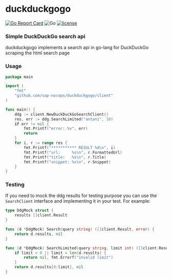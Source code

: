 # duckduckgogo
[![Go Report Card](https://goreportcard.com/badge/github.com/sap-nocops/duckduckgogo)](https://goreportcard.com/report/github.com/sap-nocops/duckduckgogo)
![Go](https://github.com/sap-nocops/duckduckgogo/workflows/Go/badge.svg)
[![license](https://img.shields.io/github/license/sap-nocops/duckduckgogo.svg)](LICENSE)

### Simple DuckDuckGo search api
duckduckgogo implements a search api in go-lang for DuckDuckGo scraping the html search page

### Usage 

```go
package main

import (
	"fmt"
	"github.com/sap-nocops/duckduckgogo/client"
)

func main() {
    ddg := client.NewDuckDuckGoSearchClient()
    res, err := ddg.SearchLimited("antani", 10)
    if err != nil {
        fmt.Printf("error: %v", err)
        return
    }
    for i, r := range res {
        fmt.Printf("*********** RESULT %d\n", i)
        fmt.Printf("url:     %s\n", r.FormattedUrl)
        fmt.Printf("title:   %s\n", r.Title)
        fmt.Printf("snippet: %s\n", r.Snippet)
    }
}
``` 

### Testing
If you need to mock the ddg results for testing purpose you can use the `SearchClient` interface and implementing it
in your test. For example:

```go
type DdgMock struct {
    results []client.Result
}

func (d *DdgMock) Search(query string) ([]client.Result, error) {
    return d.results, nil
}

func (d *DdgMock) SearchLimited(query string, limit int) ([]client.Result, error) {
    if limit < 0 || limit > len(d.results) {
        return nil, fmt.Errorf("invalid limit")
    }
    return d.results[0:limit], nil
}
```
